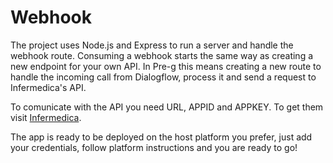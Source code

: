 # Webhook

The project uses Node.js and Express to run a server and handle the webhook route.
Consuming a webhook starts the same way as creating a new endpoint for your own API.
In Pre-g this means creating a new route to handle the incoming call from Dialogflow, process it and send a request to Infermedica's API.

To comunicate with the API you need URL, APPID and APPKEY. To get them visit [Infermedica](https://infermedica.com/ "Infermedica").

The app is ready to be deployed on the host platform you prefer, just add your credentials, follow platform instructions and you are ready to go!
